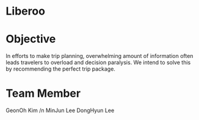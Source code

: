 # Liberoo

# Objective
In efforts to make trip planning, overwhelming amount of information often leads travelers to overload and decision paralysis.
We intend to solve this by recommending the perfect trip package.

# Team Member
GeonOh Kim /n
MinJun Lee
DongHyun Lee
